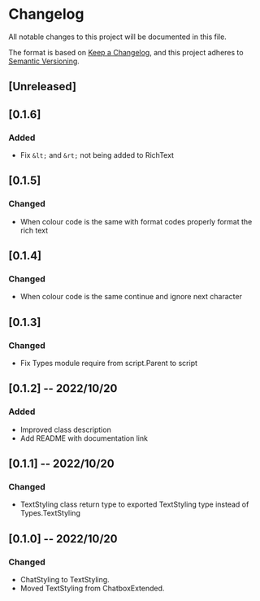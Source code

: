 # Changelog
All notable changes to this project will be documented in this file.

The format is based on [Keep a Changelog](https://keepachangelog.com/en/1.0.0/),
and this project adheres to [Semantic Versioning](https://semver.org/spec/v2.0.0.html).

## [Unreleased]

## [0.1.6]
### Added
- Fix `&lt;` and `&rt;` not being added to RichText

## [0.1.5]
### Changed
- When colour code is the same with format codes properly format the rich text

## [0.1.4]
### Changed
- When colour code is the same continue and ignore next character

## [0.1.3]
### Changed
- Fix Types module require from script.Parent to script

## [0.1.2] -- 2022/10/20
### Added
- Improved class description
- Add README with documentation link

## [0.1.1] -- 2022/10/20
### Changed
- TextStyling class return type to exported TextStyling type instead of Types.TextStyling

## [0.1.0] -- 2022/10/20
### Changed
- ChatStyling to TextStyling.
- Moved TextStyling from ChatboxExtended.